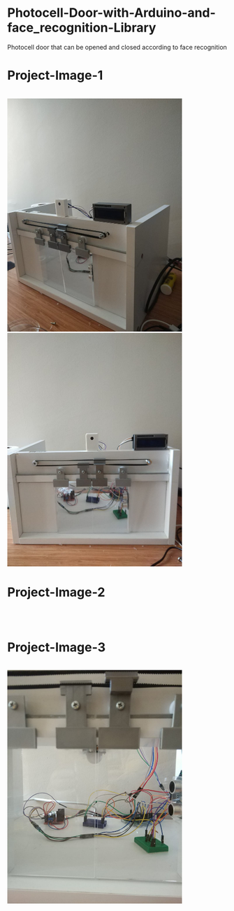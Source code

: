 # Photocell-Door-with-Arduino-and-face_recognition-Library
Photocell door that can be opened and closed according to face recognition

# Project-Image-1

</br>
<img src="https://github.com/HarunResitKarahan/Photocell-Door-with-Arduino-and-face_recognition-Library/blob/main/Photocell-Door-Image1.jpeg" width="400">
<img src="https://github.com/HarunResitKarahan/Photocell-Door-with-Arduino-and-face_recognition-Library/blob/main/Photocell-Door-Image2.jpeg" width="400">
</br>

# Project-Image-2

</br>

</br>

# Project-Image-3

</br>
<img src="https://github.com/HarunResitKarahan/Photocell-Door-with-Arduino-and-face_recognition-Library/blob/main/Photocell-Door-Image3.jpeg" width="400">
